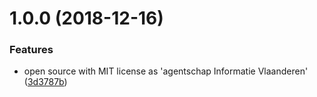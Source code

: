 # 1.0.0 (2018-12-16)


### Features

* open source with MIT license as 'agentschap Informatie Vlaanderen' ([3d3787b](https://github.com/informatievlaanderen/remote-ipaddress-middleware/commit/3d3787b))
